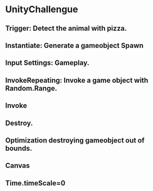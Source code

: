 # UnityChallengue
## Trigger: Detect the animal with pizza.
## Instantiate: Generate a gameobject Spawn
## Input Settings: Gameplay.
## InvokeRepeating: Invoke a game object with Random.Range.
## Invoke
## Destroy.
## Optimization destroying gameobject out of bounds.
## Canvas
## Time.timeScale=0
